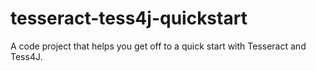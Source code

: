 # tesseract-tess4j-quickstart
A code project that helps you get off to a quick start with Tesseract and Tess4J.
